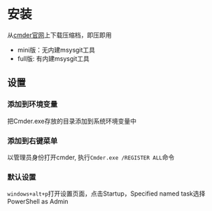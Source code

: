 # 安装

从[cmder官网](http://cmder.net/)上下载压缩档，即压即用

* mini版：无内建msysgit工具
* full版: 有内建msysgit工具

## 设置

### 添加到环境变量

把Cmder.exe存放的目录添加到系统环境变量中

### 添加到右键菜单

以管理员身份打开cmder, 执行`Cmder.exe /REGISTER ALL`命令

### 默认设置

`windows+alt+p`打开设置页面，点击Startup，Specified named task选择PowerShell as Admin